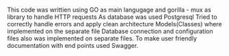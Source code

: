 This code was writtien using GO as main langugage and gorilla - mux as library to handle HTTP requests
As database was used Postgresql
Tried to correctly handle errors and apply clean architecture
Models(Classes) where implemented on the separate file
Database connection and configuration files also was implemented on separate files. 
To make user friendly documentation with end points used Swagger. 
